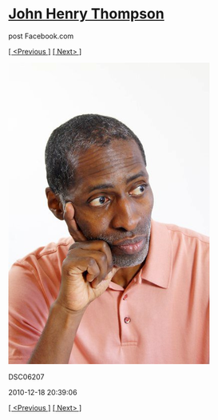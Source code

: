 # [John Henry Thompson](../README.md)
post Facebook.com

[[ <Previous ]](2010-12-18-8.md) [[ Next> ]](2010-12-18-10.md)

[![](../media/2010-12-18/Fam-2010-DSC06207.jpg)](../README.md)

DSC06207

2010-12-18 20:39:06

[[ <Previous ]](2010-12-18-8.md) [[ Next> ]](2010-12-18-10.md)